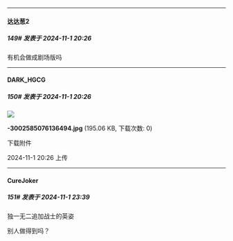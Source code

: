 ﻿
*****

####  达达葱2  
##### 149#       发表于 2024-11-1 20:26

有机会做成剧场版吗

*****

####  DARK_HGCG  
##### 150#       发表于 2024-11-1 20:26

<img src="https://img.saraba1st.com/forum/202411/01/202652dnd434n42x50txzx.jpg" referrerpolicy="no-referrer">

<strong>-3002585076136494.jpg</strong> (195.06 KB, 下载次数: 0)

下载附件

2024-11-1 20:26 上传


*****

####  CureJoker  
##### 151#       发表于 2024-11-1 23:39

独一无二追加战士的英姿

别人做得到吗？

